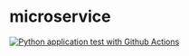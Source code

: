 # microservice

[![Python application test with Github Actions](https://github.com/blueskycircle/microservice/actions/workflows/main.yml/badge.svg)](https://github.com/blueskycircle/microservice/actions/workflows/main.yml)
